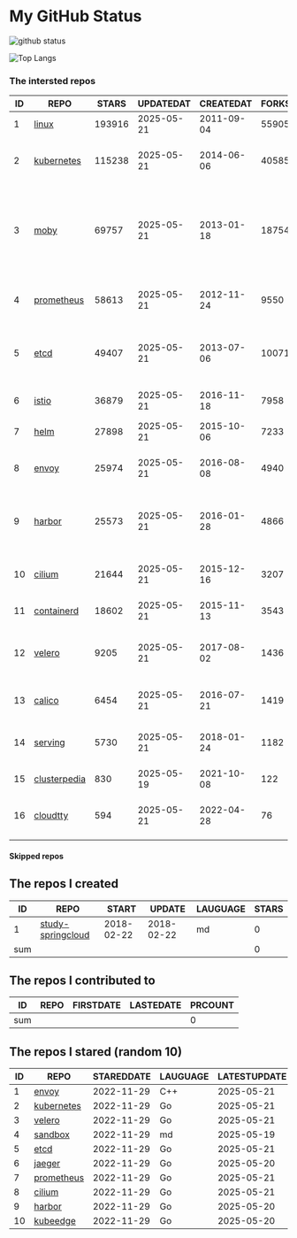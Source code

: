 # My GitHub Status

<img src="https://github-readme-stats-1.yihong0618.vercel.app/api?username=daoqingniu&show_icons=true&&&hide_title=true&count_private=true" alt="github status" />

![Top Langs](https://github-readme-stats-1.yihong0618.vercel.app/api/top-langs/?username=daoqingniu&layout=compact)

<!--START_SECTION:github_repos-->
### The intersted repos
| ID |                              REPO                               | STARS  | UPDATEDAT  | CREATEDAT  | FORKSCOUNT |                                                DESCRIPTIONS                                                |
|----|-----------------------------------------------------------------|--------|------------|------------|------------|------------------------------------------------------------------------------------------------------------|
|  1 | [linux](https://github.com/torvalds/linux)                      | 193916 | 2025-05-21 | 2011-09-04 |      55905 | Linux kernel source tree                                                                                   |
|  2 | [kubernetes](https://github.com/kubernetes/kubernetes)          | 115238 | 2025-05-21 | 2014-06-06 |      40585 | Production-Grade Container Scheduling and Management                                                       |
|  3 | [moby](https://github.com/moby/moby)                            |  69757 | 2025-05-21 | 2013-01-18 |      18754 | The Moby Project - a collaborative project for the container ecosystem to assemble container-based systems |
|  4 | [prometheus](https://github.com/prometheus/prometheus)          |  58613 | 2025-05-21 | 2012-11-24 |       9550 | The Prometheus monitoring system and time series database.                                                 |
|  5 | [etcd](https://github.com/etcd-io/etcd)                         |  49407 | 2025-05-21 | 2013-07-06 |      10071 | Distributed reliable key-value store for the most critical data of a distributed system                    |
|  6 | [istio](https://github.com/istio/istio)                         |  36879 | 2025-05-21 | 2016-11-18 |       7958 | Connect, secure, control, and observe services.                                                            |
|  7 | [helm](https://github.com/helm/helm)                            |  27898 | 2025-05-21 | 2015-10-06 |       7233 | The Kubernetes Package Manager                                                                             |
|  8 | [envoy](https://github.com/envoyproxy/envoy)                    |  25974 | 2025-05-21 | 2016-08-08 |       4940 | Cloud-native high-performance edge/middle/service proxy                                                    |
|  9 | [harbor](https://github.com/goharbor/harbor)                    |  25573 | 2025-05-21 | 2016-01-28 |       4866 | An open source trusted cloud native registry project that stores, signs, and scans content.                |
| 10 | [cilium](https://github.com/cilium/cilium)                      |  21644 | 2025-05-21 | 2015-12-16 |       3207 | eBPF-based Networking, Security, and Observability                                                         |
| 11 | [containerd](https://github.com/containerd/containerd)          |  18602 | 2025-05-21 | 2015-11-13 |       3543 | An open and reliable container runtime                                                                     |
| 12 | [velero](https://github.com/vmware-tanzu/velero)                |   9205 | 2025-05-21 | 2017-08-02 |       1436 | Backup and migrate Kubernetes applications and their persistent volumes                                    |
| 13 | [calico](https://github.com/projectcalico/calico)               |   6454 | 2025-05-21 | 2016-07-21 |       1419 | Cloud native networking and network security                                                               |
| 14 | [serving](https://github.com/knative/serving)                   |   5730 | 2025-05-21 | 2018-01-24 |       1182 | Kubernetes-based, scale-to-zero, request-driven compute                                                    |
| 15 | [clusterpedia](https://github.com/clusterpedia-io/clusterpedia) |    830 | 2025-05-19 | 2021-10-08 |        122 | The Encyclopedia of Kubernetes clusters                                                                    |
| 16 | [cloudtty](https://github.com/cloudtty/cloudtty)                |    594 | 2025-05-21 | 2022-04-28 |         76 | A Friendly Kubernetes CloudShell (Web Terminal) !                                                          |



#### Skipped repos
<!--END_SECTION:github_repos-->

<!--START_SECTION:my_github-->
## The repos I created
| ID  |                                 REPO                                 |   START    |   UPDATE   | LAUGUAGE | STARS |
|-----|----------------------------------------------------------------------|------------|------------|----------|-------|
|   1 | [study-springcloud](https://github.com/daoqingniu/study-springcloud) | 2018-02-22 | 2018-02-22 | md       |     0 |
| sum |                                                                      |            |            |          |     0 |

## The repos I contributed to
| ID  | REPO | FIRSTDATE | LASTEDATE | PRCOUNT |
|-----|------|-----------|-----------|---------|
| sum |      |           |           |       0 |

## The repos I stared (random 10)
| ID |                          REPO                          | STAREDDATE | LAUGUAGE | LATESTUPDATE |
|----|--------------------------------------------------------|------------|----------|--------------|
|  1 | [envoy](https://github.com/envoyproxy/envoy)           | 2022-11-29 | C++      | 2025-05-21   |
|  2 | [kubernetes](https://github.com/kubernetes/kubernetes) | 2022-11-29 | Go       | 2025-05-21   |
|  3 | [velero](https://github.com/vmware-tanzu/velero)       | 2022-11-29 | Go       | 2025-05-21   |
|  4 | [sandbox](https://github.com/cncf/sandbox)             | 2022-11-29 | md       | 2025-05-19   |
|  5 | [etcd](https://github.com/etcd-io/etcd)                | 2022-11-29 | Go       | 2025-05-21   |
|  6 | [jaeger](https://github.com/jaegertracing/jaeger)      | 2022-11-29 | Go       | 2025-05-20   |
|  7 | [prometheus](https://github.com/prometheus/prometheus) | 2022-11-29 | Go       | 2025-05-21   |
|  8 | [cilium](https://github.com/cilium/cilium)             | 2022-11-29 | Go       | 2025-05-21   |
|  9 | [harbor](https://github.com/goharbor/harbor)           | 2022-11-29 | Go       | 2025-05-20   |
| 10 | [kubeedge](https://github.com/kubeedge/kubeedge)       | 2022-11-29 | Go       | 2025-05-20   |

<!--END_SECTION:my_github-->
